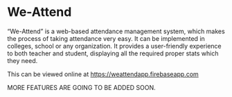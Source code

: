 # We-Attend
“We-Attend” is a web-based attendance management system, which makes the process of taking attendance very easy. It can be implemented in colleges, school or any organization. It provides a user-friendly experience to both teacher and student, displaying all the required proper stats which they need.


This can be viewed online at https://weattendapp.firebaseapp.com

MORE FEATURES ARE GOING TO BE ADDED SOON.
